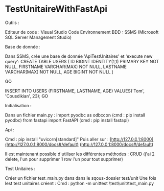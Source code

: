 # TestUnitaireWithFastApi

Outils :

Editeur de code : Visual Studio Code 
Environnement BDD : SSMS (Microsoft SQL Server Management Studio)


Base de donnée :

Dans SSMS, crée une base de donnée 'ApiTestUnitaires' et 'execute new query':
CREATE TABLE USERS
(
	ID BIGINT IDENTITY(1,1) PRIMARY KEY NOT NULL,
	FIRSTNAME VARCHAR(MAX) NOT NULL,
	LASTNAME VARCHAR(MAX) NOT NULL,
	AGE BIGINT NOT NULL
)

GO

INSERT INTO USERS (FIRSTNAME, LASTNAME, AGE)
VALUES('Tom', 'Cousdikian', 23);
GO


Initialisation :

Dans un fichier main.py : 
        import pyodbc as odbccon (cmd : pip install pyodbc)
        from fastapi import FastAPI (cmd : pip install fastapi)
    
    
Api :

Cmd  : pip install "uvicorn[standard]"
Puis aller sur : [http://127.0.0.1:8000](http://127.0.0.1:8000/docs#/default)  (http://127.0.0.1:8000/docs#/default)

Il est maintenant possible d'utiliser les différentes méthodes : CRUD (j'ai 2 delete, l'un pour supprimer 1 row l'un pour tout supprimer)


Test Unitaires :

Créer un fichier test_main.py dans dans le sqous-dossier test/unit
Une fois lest test unitaires créent :
Cmd :  python -m unittest \test\unit\test_main.py
